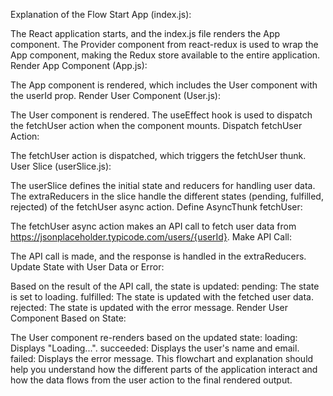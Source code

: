 Explanation of the Flow
Start App (index.js):

The React application starts, and the index.js file renders the App component.
The Provider component from react-redux is used to wrap the App component, making the Redux store available to the entire application.
Render App Component (App.js):

The App component is rendered, which includes the User component with the userId prop.
Render User Component (User.js):

The User component is rendered.
The useEffect hook is used to dispatch the fetchUser action when the component mounts.
Dispatch fetchUser Action:

The fetchUser action is dispatched, which triggers the fetchUser thunk.
User Slice (userSlice.js):

The userSlice defines the initial state and reducers for handling user data.
The extraReducers in the slice handle the different states (pending, fulfilled, rejected) of the fetchUser async action.
Define AsyncThunk fetchUser:

The fetchUser async action makes an API call to fetch user data from https://jsonplaceholder.typicode.com/users/{userId}.
Make API Call:

The API call is made, and the response is handled in the extraReducers.
Update State with User Data or Error:

Based on the result of the API call, the state is updated:
pending: The state is set to loading.
fulfilled: The state is updated with the fetched user data.
rejected: The state is updated with the error message.
Render User Component Based on State:

The User component re-renders based on the updated state:
loading: Displays "Loading...".
succeeded: Displays the user's name and email.
failed: Displays the error message.
This flowchart and explanation should help you understand how the different parts of the application interact and how the data flows from the user action to the final rendered output.









